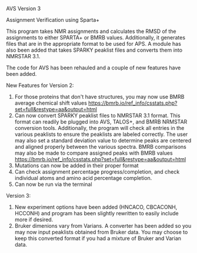 AVS Version 3

Assignment Verification using Sparta+

This program takes NMR assignments and calculates the RMSD of the assignments to either SPARTA+ or BMRB values. 
Additionally, it generates files that are in the appropriate format to be used for APS. 
A module has also been added that takes SPARKY peaklist files and converts them into NMRSTAR 3.1.

The code for AVS has been rehauled and a couple of new features have been added. 

New Features for Version 2:

1. For those proteins that don't have structures, you may now use BMRB average chemical shift values https://bmrb.io/ref_info/csstats.php?set=full&restype=aa&output=html 
2. Can now convert SPARKY peaklist files to NMRSTAR 3.1 format. This format can readily be plugged into AVS, TALOS+, and BMRB NRMSTAR conversion tools. Additionally, the program will check all entries in the various peaklists to ensure the peaklists are labeled correctly. The user may also set a standard deviation value to determine peaks are centered and aligned properly between the various spectra. BMRB comparisons may also be made to compare assigned peaks with BMRB values https://bmrb.io/ref_info/csstats.php?set=full&restype=aa&output=html
3. Mutations can now be added in their proper format
4. Can check assignment percentage progress/completion, and check individual atoms and amino acid percentage completion. 
5. Can now be run via the terminal

Version 3: 

1. New experiment options have been added (HNCACO, CBCACONH, HCCONH) and program has been slightly rewritten to easily include more if desired. 
2. Bruker dimenions vary from Varians. A converter has been added so you may now input peaklists obtained from Bruker data. You may choose to keep this converted format if you had a mixture of Bruker and Varian data. 
